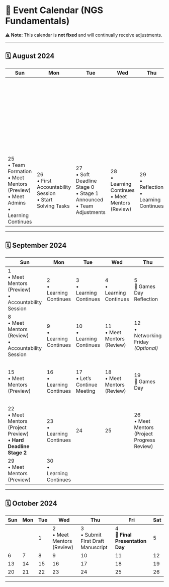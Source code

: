 # 📅 Event Calendar (NGS Fundamentals)

⚠️ **Note:** This calendar is **not fixed** and will continually receive adjustments.  

---

## 🗓️ August 2024

| Sun | Mon | Tue | Wed | Thu | Fri | Sat |
|-----|-----|-----|-----|-----|-----|-----|
|     |     |     |     |     |     | 24 <br> • Onboarding Call <br> • Setting Up <br> • Introductions <br> • **Stage 0 Begins** <br> • Fill Acceptance Form |
| 25 <br> • Team Formation <br> • Meet Mentors (Preview) <br> • Meet Admins <br> • Learning Continues | 26 <br> • First Accountability Session <br> • Start Solving Tasks | 27 <br> • Soft Deadline Stage 0 <br> • Stage 1 Announced <br> • Team Adjustments | 28 <br> • Learning Continues <br> • Meet Mentors (Review) | 29 <br> • Reflection <br> • Learning Continues | 30 <br> • **Hard Deadline** Stage 0 & 1 <br> • Little Rest 😅 | 31 <br> • **Stage 1 Begins** <br> • Start Working |

---

## 🗓️ September 2024

| Sun | Mon | Tue | Wed | Thu | Fri | Sat |
|-----|-----|-----|-----|-----|-----|-----|
| 1 <br> • Meet Mentors (Preview) <br> • Accountability Session | 2 <br> • Learning Continues | 3 <br> • Learning Continues | 4 <br> • Learning Continues | 5 <br> 🎁 Games Day <br> Reflection | 6 <br> • Soft Deadline Stage 1 | 7 <br> • Stage 1 Continues |
| 8 <br> • Meet Mentors (Review) <br> • Accountability Session | 9 <br> • Learning Continues | 10 <br> • Learning Continues | 11 <br> • Meet Mentors (Review) | 12 <br> • Networking Friday *(Optional)* | 13 <br> • **Hard Deadline Stage 1** | 14 <br> • **Stage 2 Begins** |
| 15 <br> • Meet Mentors (Preview) | 16 <br> • Learning Continues | 17 <br> • Let’s Continue Meeting | 18 <br> • Meet Mentors (Review) | 19 <br> 🎁 Games Day | 20 <br> • Stick to Learning Track <br> • **Soft Deadline Stage 2** | 21 <br> • **Stage 3 (Projects) Begins** |
| 22 <br> • Meet Mentors (Project Preview) <br> • **Hard Deadline Stage 2** | 23 <br> • Learning Continues | 24 | 25 | 26 <br> • Meet Mentors (Project Progress Review) | 27 <br> • Certificates of Participation | 28 <br> • Submit Manuscript Outline |
| 29 <br> • Meet Mentors (Preview) | 30 <br> • Learning Continues |     |     |     |     |     |

---

## 🗓️ October 2024

| Sun | Mon | Tue | Wed | Thu | Fri | Sat |
|-----|-----|-----|-----|-----|-----|-----|
|     |     | 1 | 2 <br> • Meet Mentors (Review) | 3 <br> • Submit First Draft Manuscript | 4 <br> 🎉 **Final Presentation Day** | 5 |
| 6 | 7 | 8 | 9 | 10 | 11 | 12 |
| 13 | 14 | 15 | 16 | 17 | 18 | 19 |
| 20 | 21 | 22 | 23 | 24 | 25 | 26 |

---
